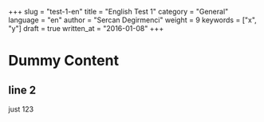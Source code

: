 +++
slug = "test-1-en"
title = "English Test 1"
category = "General"
language = "en"
author = "Sercan Degirmenci"
weight = 9
keywords = ["x", "y"]
draft = true
written_at = "2016-01-08"
+++
# Dummy Content
## line 2
just 123